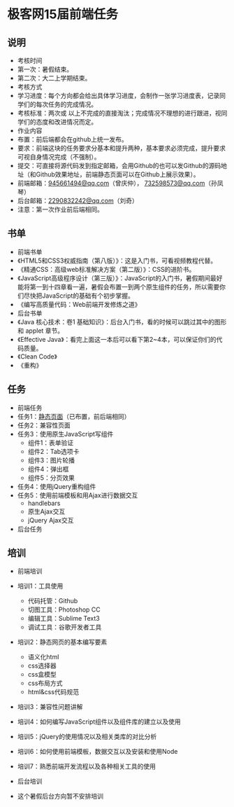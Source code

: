 # 极客网15届前端任务

## 说明

- 考核时间
 - 第一次：暑假结束。
 - 第二次：大二上学期结束。
- 考核方式
 - 学习进度：每个方向都会给出具体学习进度，会制作一张学习进度表，记录同学们的每次任务的完成情况。
 - 考核标准：两次或 以上不完成的直接淘汰；完成情况不理想的进行跟进，视同学们的态度和改进情况而定。
- 作业内容
 - 布置：前后端都会在github上统一发布。
 - 要求：前端这块的任务要求分基本和提升两种，基本要求必须完成，提升要求可视自身情况完成（不强制）。
 - 提交：可直接将源代码发到指定邮箱，会用Github的也可以发Github的源码地址（和Github效果地址，前端静态页面可以在Github上展示效果）。
 - 前端邮箱：945661494@qq.com（曾庆仲）， 732598573@qq.com（孙凤琴）
 - 后台邮箱：2290832242@qq.com（刘奇）
 - 注意：第一次作业前后端相同。

## 书单
- 前端书单
 - 《HTML5和CSS3权威指南（第八版）》：这是入门书，可看视频教程代替。
 - 《精通CSS：高级web标准解决方案（第二版）》：CSS的进阶书。
 - 《JavaScript高级程序设计（第三版）》：JavaScript的入门书，暑假期间最好能将第一到十四章看一遍，暑假会布置一到两个原生组件的任务，所以需要你们尽快把JavaScript的基础有个初步掌握。
 - 《编写高质量代码：Web前端开发修炼之道》
- 后台书单
 - 《Java 核心技术：卷1 基础知识》：后台入门书，看的时候可以跳过其中的图形和 applet 章节。
 - 《Effective Java》：看完上面这一本后可以看下第2~4本，可以保证你们的代码质量。
 - 《Clean Code》
 - 《重构》

## 任务
- 前端任务
 - 任务1：[静态页面](https://github.com/fdzqz/trainingTask/blob/master/fe_task/task_01.md)（已布置，前后端相同）
 - 任务2：兼容性页面
 - 任务3：使用原生JavaScript写组件
    - 组件1：表单验证
    - 组件2：Tab选项卡
    - 组件3：图片轮播
    - 组件4：弹出框
    - 组件5：分页效果
 - 任务4：使用jQuery重构组件
 - 任务5：使用前端模板和用Ajax进行数据交互
    - handlebars
    - 原生Ajax交互
    - jQuery Ajax交互
- 后台任务

## 培训
- 前端培训
 - 培训1：工具使用
   - 代码托管：Github
   - 切图工具：Photoshop CC
   - 编辑工具：Sublime Text3
   - 调试工具：谷歌开发者工具
 - 培训2：静态网页的基本编写要素
   - 语义化html
   - css选择器 
   - css盒模型
   - css布局方式
   - html&css代码规范
 - 培训3：兼容性问题讲解
 - 培训4：如何编写JavaScript组件以及组件库的建立以及使用
 - 培训5：jQuery的使用情况以及相关类库的对比分析
 - 培训6：如何使用前端模板，数据交互以及安装和使用Node
 - 培训7：熟悉前端开发流程以及各种相关工具的使用

- 后台培训
 - 这个暑假后台方向暂不安排培训